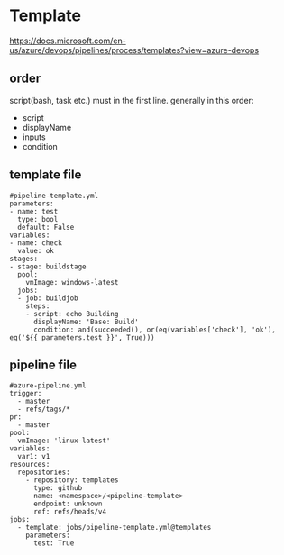 # Template
https://docs.microsoft.com/en-us/azure/devops/pipelines/process/templates?view=azure-devops

## order
script(bash, task etc.) must in the first line. generally in this order:
- script
- displayName
- inputs
- condition

## template file
```
#pipeline-template.yml
parameters:
- name: test
  type: bool
  default: False
variables:
- name: check
  value: ok
stages:
- stage: buildstage
  pool:
    vmImage: windows-latest
  jobs:
  - job: buildjob
    steps:
    - script: echo Building
      displayName: 'Base: Build'
      condition: and(succeeded(), or(eq(variables['check'], 'ok'), eq('${{ parameters.test }}', True)))
```

## pipeline file
```
#azure-pipeline.yml
trigger:
  - master
  - refs/tags/*
pr:
  - master
pool:
  vmImage: 'linux-latest'
variables:
  var1: v1
resources:
  repositories:
    - repository: templates
      type: github
      name: <namespace>/<pipeline-template>
      endpoint: unknown
      ref: refs/heads/v4
jobs:
  - template: jobs/pipeline-template.yml@templates
    parameters:
      test: True
```
